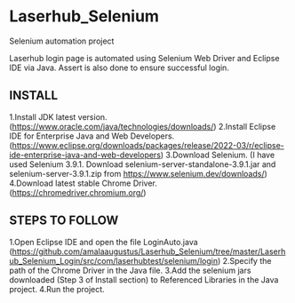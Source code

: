 # Laserhub_Selenium
Selenium automation project


Laserhub login page is automated using Selenium Web Driver and Eclipse IDE via Java. Assert is also done to ensure successful login.

INSTALL
-------
1.Install JDK latest version. (https://www.oracle.com/java/technologies/downloads/)
2.Install Eclipse IDE for Enterprise Java and Web Developers. (https://www.eclipse.org/downloads/packages/release/2022-03/r/eclipse-ide-enterprise-java-and-web-developers)
3.Download Selenium. (I have used Selenium 3.9.1. Download selenium-server-standalone-3.9.1.jar and selenium-server-3.9.1.zip from https://www.selenium.dev/downloads/)
4.Download latest stable Chrome Driver. (https://chromedriver.chromium.org/)

STEPS TO FOLLOW
----------------
1.Open Eclipse IDE and open the file LoginAuto.java (https://github.com/amalaaugustus/Laserhub_Selenium/tree/master/Laserhub_Selenium_Login/src/com/laserhubtest/selenium/login)
2.Specify the path of the Chrome Driver in the Java file.
3.Add the selenium jars downloaded (Step 3 of Install section) to Referenced Libraries in the Java project.
4.Run the project.
